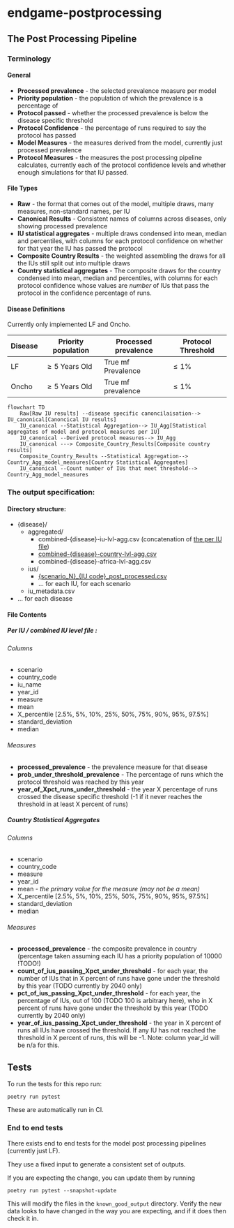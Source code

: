 # endgame-postprocessing

## The Post Processing Pipeline

### Terminology

#### General
* **Processed prevalence** - the selected prevalence measure per model
* **Priority population** - the population of which the prevalence is a percentage of
* **Protocol passed** - whether the processed prevalence is below the disease specific threshold
* **Protocol Confidence** - the percentage of runs required to say the protocol has passed  
* **Model Measures** - the measures derived from the model, currently just processed prevalence
* **Protocol Measures** - the measures the post processing pipeline calculates, 
  currently each of the protocol confidence levels and whether enough simulations for that IU passed. 

#### File Types
* **Raw** - the format that comes out of the model, multiple draws, many measures, non-standard names, per IU
* **Canonical Results** - Consistent names of columns across diseases, only showing processed prevalence
* **IU statistical aggregates** - multiple draws condensed into mean, median and percentiles, with columns for each protocol confidence on whether for that year the IU has passed the protocol
* **Composite Country Results** - the weighted assembling the draws for all the IUs still split out into multiple draws
* **Country statistical aggregates** - The composite draws for the country condensed into mean, median and percentiles, with columns for each protocol confidence whose values are _number_ of IUs that pass the protocol in the confidence percentage of runs.  

#### Disease Definitions

Currently only implemented LF and Oncho.

| Disease | Priority population | Processed prevalence | Protocol Threshold |
| ------- | ------------------- | -------------------- | ------------------ |
| LF | $\geq 5$ Years Old | True mf Prevalence | $\leq 1$% |
| Oncho | $\geq 5$ Years Old | True mf prevalence | $\leq 1$% | 


```mermaid
flowchart TD
    Raw[Raw IU results] --disease specific canoncilaisation--> IU_canonical[Canoncical IU results]
    IU_canonical --Statistical Aggregation--> IU_Agg[Statistical aggregates of model and protocol measures per IU]
    IU_canonical --Derived protocol measures--> IU_Agg
    IU_canonical ---> Composite_Country_Results[Composite country results]
    Composite_Country_Results --Statistical Aggregation--> Country_Agg_model_measures[Country Statistical Aggregates]
    IU_canonical --Count number of IUs that meet threshold--> Country_Agg_model_measures
```

### The output specification:

#### Directory structure:

 - {disease}/
   - aggregated/
     - combined-{disease}-iu-lvl-agg.csv (concatenation of [the per IU file](#per-iu--combined-iu-level-file-))
     - [combined-{disease}-country-lvl-agg.csv](#per-country-file)
     - combined-{disease}-africa-lvl-agg.csv
   - ius/
     - [{scenario_N}\_{IU code}\_post_processed.csv](#per-iu--combined-iu-level-file-)
     - ... for each IU, for each scenario
   - iu_metadata.csv
 - ... for each disease

#### File Contents

##### Per IU / combined IU level file :

###### Columns

- scenario
- country_code
- iu_name
- year_id
- measure
- mean
- X_percentile [2.5%, 5%, 10%, 25%, 50%, 75%, 90%, 95%, 97.5%]
- standard_deviation
- median

###### Measures

* **processed_prevalence** - the prevalence measure for that disease
* **prob_under_threshold_prevalence** - The percentage of runs which the protocol threshold was reached by this year
* **year_of_Xpct_runs_under_threshold** - the year X percentage of runs crossed the disease specific threshold (-1 if it never reaches the threshold in at least X percent of runs)

##### Country Statistical Aggregates

###### Columns

- scenario
- country_code
- measure
- year_id
- mean - _the primary value for the measure (may not be a mean)_
- X_percentile [2.5%, 5%, 10%, 25%, 50%, 75%, 90%, 95%, 97.5%]
- standard_deviation
- median


###### Measures
- **processed_prevalence** - the composite prevalence in country (percentage taken assuming each IU has a priority population of 10000 !TODO!)
- **count_of_ius_passing_Xpct_under_threshold** - for each year, the number of IUs that in X percent of runs have gone under the threshold by this year (TODO currently by 2040 only)
- **pct_of_ius_passing_Xpct_under_threshold** - for each year, the percentage of IUs, out of 100 (TODO 100 is arbitrary here), who in X percent of runs have gone under the threshold by this year (TODO currently by 2040 only)
- **year_of_ius_passing_Xpct_under_threshold** - the year in X percent of runs all IUs have crossed the threshold. If any IU has not reached the threshold in X percent of runs, this will be -1. Note: column year_id will be n/a for this.


## Tests

To run the tests for this repo run:

```
poetry run pytest
```

These are automatically run in CI.

### End to end tests

There exists end to end tests for the model post processing pipelines (currently just LF). 

They use a fixed input to generate a consistent set of outputs. 

If you are expecting the change, you can update them by running

```
poetry run pytest --snapshot-update
```

This will modify the files in the `known_good_output` directory. 
Verify the new data looks to have changed in the way you are expecting, 
and if it does then check it in. 

